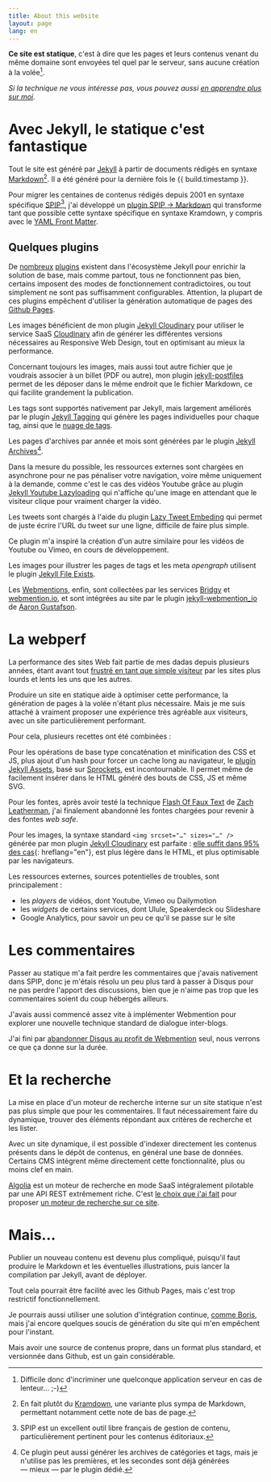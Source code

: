 ```yaml
---
title: About this website
layout: page
lang: en
---
```


**Ce site est statique**, c'est à dire que les pages et leurs contenus venant du même domaine sont envoyées tel quel par le serveur, sans aucune création à la volée[^perf].

[^perf]: Difficile donc d'incriminer une quelconque application serveur en cas de lenteur… ;-)

*Si la technique ne vous intéresse pas, vous pouvez aussi [en apprendre plus sur moi](/about/).*

# Avec Jekyll, le statique c'est fantastique

Tout le site est généré par [Jekyll](http://jekyllrb.com/) à partir de documents rédigés en syntaxe [Markdown](http://fr.wikipedia.org/wiki/Markdown)[^kramdown]. Il a été généré pour la dernière fois le&nbsp;{{ build.timestamp }}.

[^kramdown]: En fait plutôt du [Kramdown](http://kramdown.gettalong.org/), une variante plus sympa de Markdown, permettant notamment cette note de bas de page.

Pour migrer les centaines de contenus rédigés depuis 2001 en syntaxe spécifique [SPIP](https://spip.net)[^spip], j'ai développé un [plugin SPIP → Markdown](https://github.com/nhoizey/spip2markdown) qui transforme tant que possible cette syntaxe spécifique en syntaxe Kramdown, y compris avec le [YAML Front Matter](http://jekyllrb.com/docs/frontmatter/).

[^spip]: SPIP est un excellent outil libre français de gestion de contenu, particulièrement pertinent pour les contenus éditoriaux.

## Quelques plugins

De [nombreux](https://jekyllrb.com/docs/plugins/#available-plugins) [plugins](https://www.jekyll-plugins.com/) existent dans l'écosystème Jekyll pour enrichir la solution de base, mais comme partout, tous ne fonctionnent pas bien, certains imposent des modes de fonctionnement contradictoires, ou tout simplement ne sont pas suffisamment configurables. Attention, la plupart de ces plugins empêchent d'utiliser la génération automatique de pages des [Github Pages](https://help.github.com/articles/using-jekyll-with-pages/).

Les images bénéficient de mon plugin [Jekyll Cloudinary](https://nhoizey.github.io/jekyll-cloudinary/) pour utiliser le service SaaS [Cloudinary](https://cloudinary.com/invites/lpov9zyyucivvxsnalc5/sgyyc0j14k6p0sbt51nw) afin de générer les différentes versions nécessaires au Responsive Web Design, tout en optimisant au mieux la performance.

Concernant toujours les images, mais aussi tout autre fichier que je voudrais associer à un billet (PDF ou autre), mon plugin [jekyll-postfiles](https://nhoizey.github.io/jekyll-postfiles/) permet de les déposer dans le même endroit que le fichier Markdown, ce qui facilite grandement la publication.

Les tags sont supportés nativement par Jekyll, mais largement améliorés par le plugin [Jekyll Tagging](https://github.com/pattex/jekyll-tagging) qui génère les pages individuelles pour chaque tag, ainsi que le [nuage de tags](https://nicolas-hoizey.com/tags/).

Les pages d'archives par année et mois sont générées par le plugin [Jekyll Archives](https://github.com/jekyll/jekyll-archives)[^arch-tags].

[^arch-tags]: Ce plugin peut aussi générer les archives de catégories et tags, mais je n'utilise pas les premières, et les secondes sont déjà générées — mieux — par le plugin dédié.

Dans la mesure du possible, les ressources externes sont chargées en asynchrone pour ne pas pénaliser votre navigation, voire même uniquement à la demande, comme c'est le cas des vidéos Youtube grâce au plugin [Jekyll Youtube Lazyloading](https://github.com/erossignon/jekyll-youtube-lazyloading) qui n'affiche qu'une image en attendant que le visiteur clique pour vraiment charger la vidéo.

Les tweets sont chargés à l'aide du plugin [Lazy Tweet Embeding](https://github.com/takuti/jekyll-lazy-tweet-embedding) qui permet de juste écrire l'URL du tweet sur une ligne, difficile de faire plus simple.

Ce plugin m'a inspiré la création d'un autre similaire pour les vidéos de Youtube ou Vimeo, en cours de développement.

Les images pour illustrer les pages de tags et les meta *opengraph* utilisent le plugin [Jekyll File Exists](https://github.com/michaelx/jekyll_file_exists).

Les [Webmentions](https://www.w3.org/TR/webmention/), enfin, sont collectées par les services [Bridgy](https://brid.gy/) et [webmention.io](https://webmention.io/), et sont intégrées au site par le plugin [jekyll-webmention_io](https://github.com/aarongustafson/jekyll-webmention_io/) de [Aaron Gustafson](https://twitter.com/aarongustafson).

# La webperf

La performance des sites Web fait partie de mes dadas depuis plusieurs années, étant avant tout [frustré en tant que simple visiteur](https://twitter.com/nhoizey/status/562873571073355776/photo/1) par les sites plus lourds et lents les uns que les autres.

Produire un site en statique aide à optimiser cette performance, la génération de pages à la volée n'étant plus nécessaire. Mais je me suis attaché à vraiment proposer une expérience très agréable aux visiteurs, avec un site particulièrement performant.

Pour cela, plusieurs recettes ont été combinées :

Pour les opérations de base type concaténation et minification des CSS et JS, plus ajout d'un hash pour forcer un cache long au navigateur, le [plugin Jekyll Assets](https://github.com/jekyll-assets/jekyll-assets), basé sur [Sprockets](https://github.com/sstephenson/sprockets#readme), est incontournable. Il permet même de facilement insérer dans le HTML généré des bouts de CSS, JS et même SVG.

Pour les fontes, après avoir testé la technique [Flash Of Faux Text](https://www.zachleat.com/web/foft/) de [Zach Leatherman](https://twitter.com/zachleat), j'ai finalement abandonné les fontes chargées pour revenir à des fontes *web safe*.

Pour les images, la syntaxe standard `<img srcset="…" sizes="…" />` générée par mon plugin [Jekyll Cloudinary](https://nhoizey.github.io/jekyll-cloudinary/) est parfaite : [elle suffit dans 95% des cas](https://cloudfour.com/thinks/dont-use-picture-most-of-the-time/){: hreflang="en"}, est plus légère dans le HTML, et plus optimisable par les navigateurs.

Les ressources externes, sources potentielles de troubles, sont principalement :

- les *players* de vidéos, dont Youtube, Vimeo ou Dailymotion
- les *widgets* de certains services, dont Ulule, Speakerdeck ou Slideshare
- Google Analytics, pour savoir un peu ce qu'il se passe sur le site

# Les commentaires

Passer au statique m'a fait perdre les commentaires que j'avais nativement dans SPIP, donc je m'étais résolu un peu plus tard à passer à Disqus pour ne pas perdre l'apport des discussions, bien que je n'aime pas trop que les commentaires soient du coup hébergés ailleurs.

J'avais aussi commencé assez vite à implémenter Webmention pour explorer une nouvelle technique standard de dialogue inter-blogs.

J'ai fini par [abandonner Disqus au profit de Webmention](/2017/07/so-long-disqus-hello-webmentions.html) seul, nous verrons ce que ça donne sur la durée.

# Et la recherche

La mise en place d'un moteur de recherche interne sur un site statique n'est pas plus simple que pour les commentaires. Il faut nécessairement faire du dynamique, trouver des éléments répondant aux critères de recherche et les lister.

Avec un site dynamique, il est possible d'indexer directement les contenus présents dans le dépôt de contenus, en général une base de données. Certains CMS intègrent même directement cette fonctionnalité, plus ou moins clef en main.

[Algolia](https://www.algolia.com/) est un moteur de recherche en mode SaaS intégralement pilotable par une API REST extrêmement riche. C'est [le choix que j'ai fait](/2015/06/un-moteur-de-recherche-sur-un-site-statique-facile-avec-algolia.html) pour proposer [un moteur de recherche sur ce site](/search.html).

# Mais…

Publier un nouveau contenu est devenu plus compliqué, puisqu'il faut produire le Markdown et les éventuelles illustrations, puis lancer la compilation par Jekyll, avant de déployer.

Tout cela pourrait être facilité avec les Github Pages, mais c'est trop restrictif fonctionnellement.

Je pourrais aussi utiliser une solution d'intégration continue, [comme Boris](https://borisschapira.com/), mais j'ai encore quelques soucis de génération du site qui m'en empêchent pour l'instant.

Mais avoir une source de contenus propre, dans un format plus standard, et  versionnée dans Github, est un gain considérable.
